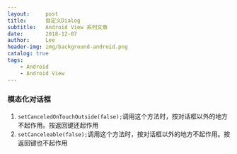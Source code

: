 ```yaml
---
layout:     post
title:      自定义Dialog
subtitle:   Android View 系列文章
date:       2018-12-07
author:     Lee
header-img: img/background-android.png
catalog: true
tags:
    - Android
    - Android View
---
```


### 模态化对话框

1. `setCanceledOnTouchOutside(false);`调用这个方法时，按对话框以外的地方不起作用。按返回键还起作用
2. `setCanceleable(false);`调用这个方法时，按对话框以外的地方不起作用。按返回键也不起作用
